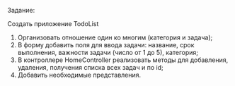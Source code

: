 Задание:

Создать приложение TodoList
1. Организовать отношение один ко многим (категория и задача);
2. В форму добавить поля для ввода задачи: название, срок выполнения, важности задачи (число от 1 до 5), категория;
3. В контроллере HomeController реализовать методы для добавления, удаления, получения списка всех задач и по id;
4. Добавить необходимые представления.
